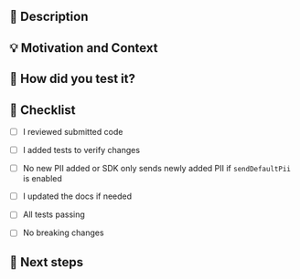 ## :scroll: Description
<!--- Describe your changes in detail -->


## :bulb: Motivation and Context
<!--- Why is this change required? What problem does it solve? -->
<!--- If it fixes an open issue, please link to the issue here. -->


## :green_heart: How did you test it?


## :pencil: Checklist
<!--- Put an `x` in the boxes that apply -->
- [ ] I reviewed submitted code
- [ ] I added tests to verify changes
- [ ] No new PII added or SDK only sends newly added PII if `sendDefaultPii` is enabled
- [ ] I updated the docs if needed
- [ ] All tests passing
- [ ] No breaking changes


## :crystal_ball: Next steps
